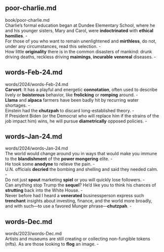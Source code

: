 ## poor-charlie.md ##  
book/poor-charlie.md  
Charlie’s formal education began at Dundee Elementary School, where he and his younger sisters, Mary and Carol, were **indoctrinated** with **ethical homilies**. -  
For those of you who want to remain unenlightened and **mirthless**, do not, under any circumstances, read this selection. -  
How little **originality** there is in the common disasters of mankind: drunk driving deaths, reckless driving **maimings**, **incurable** **venereal** diseases. -  

## words-Feb-24.md ##  
words/2024/words-Feb-24.md  
**Carvort**: It has a playful and energetic **connotation**, often used to describe lively or **boisterous** behavior, like **frolicking** or **romping** around. -  
**Llama** and **alpaca** farmers have been badly hit by recurring water shortages. -  
Einstein had the **chutzpah** to discard long-established theory. -  
If President Biden (or the Democrat who will replace him if the strains of the job impact him) wins, he will pursue **diametrically** opposed policies. -  

## words-Jan-24.md ##  
words/2024/words-Jan-24.md  
The world would change around you in ways that would make you immune to the **blandishment** of the **power mongering** elite. -  
He took some **anodyne** to relieve the pain. -  
U.N. officials **decried** the bombing and shelling and said they needed calm. -  
Do not just **spout** marketing **spiel** or you will quickly lose followers. -  
Can anything stop Trump the **sequel**? He’d like you to think his chances of **strutting** back into the White House. -  
Never before had I heard a **venerated** businessperson express such **trenchant** insights about investing, finance, and the world more broadly, and with such—to use a favored Munger phrase—**chutzpah**. -  

## words-Dec.md ##  
words/2023/words-Dec.md  
Artists and museums are still creating or collecting non-fungible tokens (nfts). As are those looking to **flog** an image. -  
